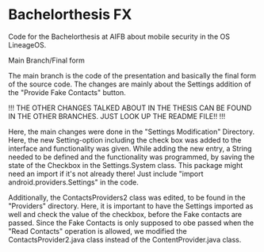 # Bachelorthesis FX

Code for the Bachelorthesis at AIFB about mobile security in the OS LineageOS.

Main Branch/Final form

The main branch is the code of the presentation and basically the final form of the source code. The changes are mainly about the Settings addition of the "Provide Fake Contacts" button.

!!!
THE OTHER CHANGES TALKED ABOUT IN THE THESIS CAN BE FOUND IN THE OTHER BRANCHES. JUST LOOK UP THE README FILE!!
!!!

Here, the main changes were done in the "Settings Modification" Directory. Here, the new Setting-option including the check box was added to the interface and functionality was given. While adding the new entry, a String needed to be defined and the functionality was programmed, by saving the state of the Checkbox in the Settings.System class. This package might need an import if it's not already there!
Just include "import android.providers.Settings" in the code.

Additionally, the ContactsProviders2 class was edited, to be found in the "Providers" directory. Here, it is important to have the Settings imported as well and check the value of the checkbox, before the Fake contacts are passed. Since the Fake Contacts is only supposed to obe passed when the "Read Contacts" operation is allowed, we modified the ContactsProvider2.java class instead of the ContentProvider.java class.